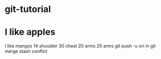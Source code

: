 # git-tutorial

# I like apples
I like mangos
14 shoulder
30 chest
20 arms
20 arms
git push -u ori
in
git merge stash conflict
